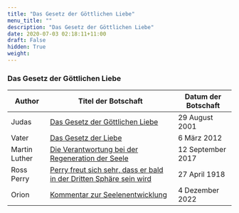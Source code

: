 ```yaml
---
title: "Das Gesetz der Göttlichen Liebe"
menu_title: ""
description: "Das Gesetz der Göttlichen Liebe"
date: 2020-07-03 02:18:11+11:00
draft: False
hidden: True
weight:
---
```

### Das Gesetz der Göttlichen Liebe

**Author** | **Titel der Botschaft** | **Datum der Botschaft**
---|---|---
Judas | [Das Gesetz der Göttlichen Liebe](/aktuelle-botschaften/aktuelle-botschaften-in-reihenfolge-des-datums/aktuelle-botschaften-2001/das-gesetz-der-goettlichen-liebe-hr-judas-29-august-2001/) | 29 August 2001
Vater | [Das Gesetz der Liebe](/aktuelle-botschaften/aktuelle-botschaften-in-reihenfolge-des-datums/aktuelle-botschaften-2012/das-gesetz-der-liebe-cog-vater-6-maerz-2012/) | 6 März 2012
Martin Luther | [Die Verantwortung bei der Regeneration der Seele](/aktuelle-botschaften/aktuelle-botschaften-in-reihenfolge-des-datums/aktuelle-botschaften-2017/die-verantwortung-bei-der-regeneration-der-seele-af-martin-luther-12-september-2017/) | 12 September 2017
Ross Perry | [Perry freut sich sehr, dass er bald in der Dritten Sphäre sein wird](/padgett-botschaften/padgett-botschaften-in-reihenfolge-des-datums/padgett-botschaften-1918/perry-freut-sich-sehr-dass-er-bald-in-der-dritten-sphaere-sein-wird-jep-ross-perry-27-april-1918/) | 27 April 1918
Orion | [Kommentar zur Seelenentwicklung](/aktuelle-botschaften/aktuelle-botschaften-in-reihenfolge-des-datums/aktuelle-botschaften-2022/kommentar-zur-seelenentwicklung-af-orion-4-dezember-2022/) | 4 Dezember 2022